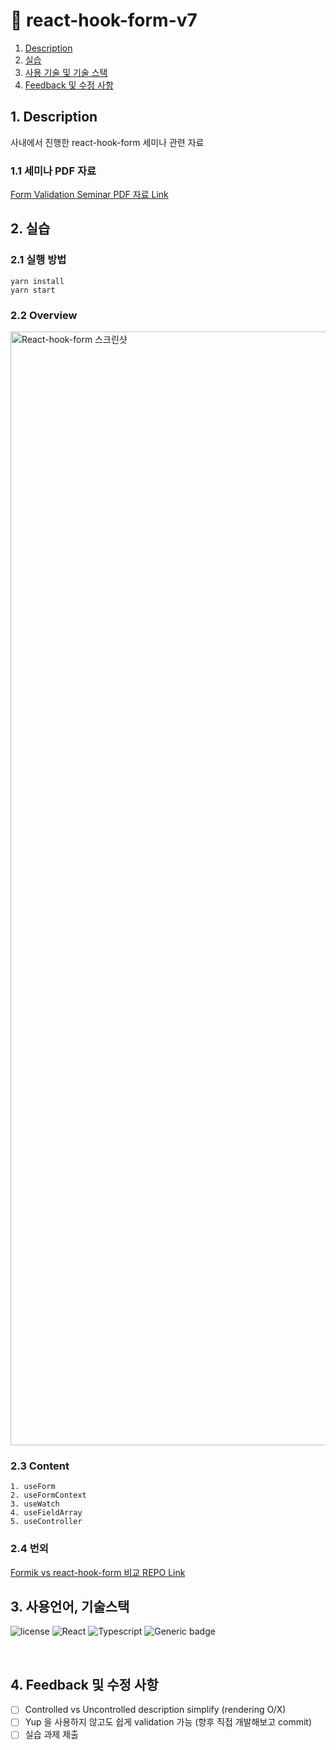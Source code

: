 # 📁 react-hook-form-v7

1. [ Description ](#desc)
2. [ 실습 ](#usage)
3. [ 사용 기술 및 기술 스택 ](#tech)
4. [ Feedback 및 수정 사항 ](#review)


<a name="desc"></a>
## 1. Description
사내에서 진행한 react-hook-form 세미나 관련 자료

### 1.1 세미나 PDF 자료

[Form Validation Seminar PDF 자료 Link](https://github.com/chaeyeon-vatech/react-hook-form-v7/blob/main/public/Seminar%20%EC%9E%90%EB%A3%8C/Form_Validation__PPT.pdf)


<a name="usage"></a>
## 2. 실습

### 2.1 실행 방법

```
yarn install
yarn start
```

### 2.2 Overview

<img width="1782" alt="React-hook-form 스크린샷" src="https://user-images.githubusercontent.com/75648425/173214896-ef481196-2a0a-4486-bae4-cc912c19e921.png">

### 2.3 Content

```
1. useForm
2. useFormContext
3. useWatch
4. useFieldArray
5. useController
```

### 2.4 번외

[Formik vs react-hook-form 비교 REPO Link](https://github.com/chaeyeon-vatech/formik-vs-react-hook-form.git)


<a name="tech"></a>
## 3. 사용언어, 기술스택

 ![license](https://img.shields.io/badge/license-MIT-blue?style=for-the-badge) ![React](https://img.shields.io/badge/react-%2361DAFB.svg?style=for-the-badge&logo=react&logoColor=black) ![Typescript](https://img.shields.io/badge/typescript-%233178C6.svg?style=for-the-badge&logo=typescript&logoColor=black) ![Generic badge](https://img.shields.io/badge/library-react_hook_form-pink.svg)

<br>

<a name="review"></a>
## 4. Feedback 및 수정 사항


- [ ] Controlled vs Uncontrolled description simplify (rendering O/X)
- [ ] Yup 을 사용하지 않고도 쉽게 validation 가능 (향후 직접 개발해보고 commit)
- [ ] 실습 과제 제출
